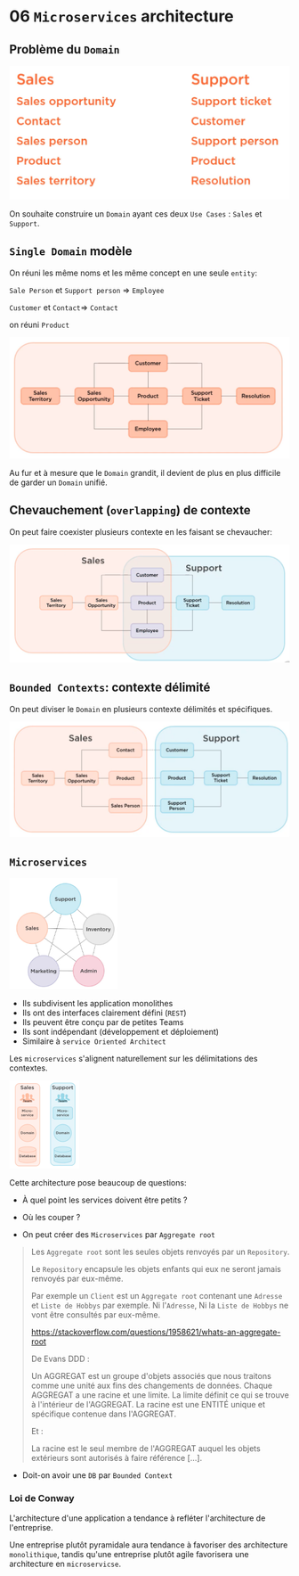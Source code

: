# 06 `Microservices` architecture



## Problème du `Domain`

<img src="assets/sales-and-support-domain-sntities.png" alt="sales-and-support-domain-sntities" style="zoom:67%;" />

On souhaite construire un `Domain` ayant ces deux `Use Cases` : `Sales` et `Support`.



## `Single Domain` modèle

On réuni les même noms et les même concept en une seule `entity`:

`Sale Person` et `Support person` => `Employee`

`Customer` et `Contact`=> `Contact`

on réuni `Product`

<img src="assets/single-domain-model.png" alt="single-domain-model" style="zoom:50%;" />

Au fur et à mesure que le `Domain` grandit, il devient de plus en plus difficile de garder un `Domain` unifié.



## Chevauchement (`overlapping`) de contexte

On peut faire coexister plusieurs contexte en les faisant se chevaucher:

<img src="assets/overlapping-context.png" alt="overlapping-context" style="zoom:50%;" />



## `Bounded Contexts`: contexte délimité

On peut diviser le `Domain` en plusieurs contexte délimités et spécifiques.

<img src="assets/bounded-context.png" alt="bounded-context" style="zoom:50%;" />



## `Microservices`

<img src="assets/microservices-pentagone.png" alt="microservices-pentagone" style="zoom:33%;" />

- Ils subdivisent les application monolithes
- Ils ont des interfaces clairement défini (`REST`)
- Ils peuvent être conçu par de petites Teams
- Ils sont indépendant (développement et déploiement)
- Similaire à `service Oriented Architect`

Les `microservices` s'alignent naturellement sur les délimitations des contextes.

<img src="assets/microservices-align-boundaries-context.png" alt="microservices-align-boundaries-context" style="zoom:25%;" />

Cette architecture pose beaucoup de questions:

- À quel point les services doivent être petits ?
- Où les couper ?

- On peut créer des `Microservices` par `Aggregate root`

> Les `Aggregate root` sont les seules objets renvoyés par un `Repository`.
>
> Le `Repository` encapsule les objets enfants qui eux ne seront jamais renvoyés par eux-même.
>
> Par exemple un `Client` est un `Aggregate root` contenant une `Adresse` et `Liste de Hobbys` par exemple. Ni l'`Adresse`, Ni la `Liste de Hobbys` ne vont être consultés par eux-même.
>
> https://stackoverflow.com/questions/1958621/whats-an-aggregate-root
>
> De Evans DDD :
>
> Un AGGREGAT est un groupe d'objets associés que nous traitons comme une unité aux fins des changements de données. Chaque AGGREGAT a une racine et une limite. La limite définit ce qui se trouve à l'intérieur de l'AGGREGAT. La racine est une ENTITÉ unique et spécifique contenue dans l'AGGREGAT.
>
> Et :
>
> La racine est le seul membre de l'AGGREGAT auquel les objets extérieurs sont autorisés à faire référence [...].
>

- Doit-on avoir une `DB` par `Bounded Context`

### Loi de Conway

L'architecture d'une application a tendance à refléter l'architecture de l'entreprise.

Une entreprise plutôt pyramidale aura tendance à favoriser des architecture `monolithique`, tandis qu'une entreprise plutôt agile favorisera une architecture en `microservicse`.

